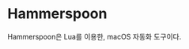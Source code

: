 <!---
title: Hammerspoon
category: macOS
language: Korean
--->

# Hammerspoon

Hammerspoon은 Lua를 이용한, macOS 자동화 도구이다.